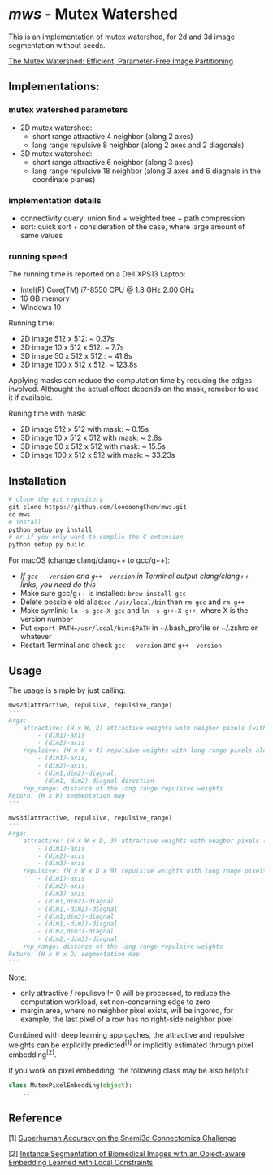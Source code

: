 # *mws* - Mutex Watershed 

This is an implementation of mutex watershed, for 2d and 3d image segmentation without seeds.

[The Mutex Watershed: Efficient, Parameter-Free Image Partitioning](http://openaccess.thecvf.com/content_ECCV_2018/html/Steffen_Wolf_The_Mutex_Watershed_ECCV_2018_paper.html)

## Implementations:

### mutex watershed parameters
- 2D mutex watershed: 
    - short range attractive 4 neighbor (along 2 axes)
    - lang range repulsive 8 neighbor (along 2 axes and 2 diagonals) 
- 3D mutex watershed: 
    - short range attractive 6 neighbor (along 3 axes)
    - lang range repulsive 18 neighbor (along 3 axes and 6 diagnals in the coordinate planes)

### implementation details
- connectivity query: union find + weighted tree + path compression
- sort: quick sort + consideration of the case, where large amount of same values

### running speed
The running time is reported on a Dell XPS13 Laptop: 
- Intel(R) Core(TM) i7-8550 CPU @ 1.8 GHz 2.00 GHz
- 16 GB memory
- Windows 10 

Running time:
- 2D image 512 x 512: ~ 0.37s
- 3D image 10 x 512 x 512: ~ 7.7s
- 3D image 50 x 512 x 512 : ~ 41.8s 
- 3D image 100 x 512 x 512: ~ 123.8s

Applying masks can reduce the computation time by reducing the edges involved. Althought the actual effect depends on the mask, remeber to use it if available.

Runing time with mask:
- 2D image 512 x 512 with mask: ~ 0.15s
- 3D image 10 x 512 x 512 with mask: ~ 2.8s
- 3D image 50 x 512 x 512 with mask: ~ 15.5s 
- 3D image 100 x 512 x 512 with mask: ~ 33.23s

## Installation

```python
# clone the git repository
git clone https://github.com/looooongChen/mws.git
cd mws
# install
python setup.py install 
# or if you only want to complie the C extension
python setup.py build
```

For macOS (change clang/clang++ to gcc/g++):
- <em>If `gcc --version` and `g++ -version` in Terminal output clang/clang++ links, you need do this</em>
- Make sure gcc/g++ is installed: `brew install gcc`
- Delete possible old alias:`cd /usr/local/bin` then `rm gcc` and `rm g++`
- Make symlink: `ln -s gcc-X gcc` and `ln -s g++-X g++`, where X is the version number
- Put `export PATH=/usr/local/bin:$PATH` in ~/.bash_profile or ~/.zshrc or whatever 
- Restart Terminal and check `gcc --version` and `g++ -version`



## Usage

The usage is simple by just calling: 
```python
mws2d(attractive, repulsive, repulsive_range)
'''
Args: 
    attractive: (H x W, 2) attractive weights with neigbor pixels (with distance 1) along directions
        - (dim1)-axis
        - (dim2)-axis
    repulsive: (H x H x 4) repulsive weights with long range pixels along directions
        - (dim1)-axis, 
        - (dim2)-axis, 
        - (dim1,dim2)-diagnal, 
        - (dim1,-dim2)-diagnal direction
    rep_range: distance of the long range repulsive weights
Return: (H x W) segmentation map
'''

mws3d(attractive, repulsive, repulsive_range)
'''
Args: 
    attractive: (H x W x D, 3) attractive weights with neigbor pixels (with distance 1) along directions
        - (dim1)-axis
        - (dim2)-axis
        - (dim3)-axis
    repulsive: (H x W x D x 9) repulsive weights with long range pixels along directions
        - (dim1)-axis
        - (dim2)-axis
        - (dim3)-axis
        - (dim1,dim2)-diagnal
        - (dim1,-dim2)-diagnal
        - (dim1,dim3)-diagnal
        - (dim1,-dim3)-diagnal
        - (dim2,dim3)-diagnal
        - (dim2,-dim3)-diagnal
    rep_range: distance of the long range repulsive weights
Return: (H x W x D) segmentation map
'''
```

Note: 
- only attractive / repulisve != 0 will be processed, to reduce the computation workload, set non-concerning edge to zero
- margin area, where no neighbor pixel exists, will be ingored, for example, the last pixel of a row has no right-side neighbor pixel 

Combined with deep learning approaches, the attractive and repulsive weights can be explicitly predicted<sup>\[1\]</sup> or implicitly estimated through pixel embedding<sup>\[2\]</sup>.

If you work on pixel embedding, the following class may be also helpful:

```python
class MutexPixelEmbedding(object):
    ...
```

## Reference

\[1\] [Superhuman Accuracy on the Snemi3d Connectomics Challenge](https://arxiv.org/abs/1706.00120)  

\[2\] [Instance Segmentation of Biomedical Images with an Object-aware Embedding Learned with Local Constraints](https://www.researchgate.net/publication/340826279_Instance_Segmentation_of_Biomedical_Images_with_an_Object-aware_Embedding_Learned_with_Local_Constraints)

